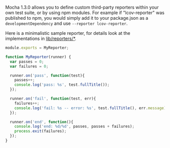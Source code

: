   Mocha 1.3.0 allows you to define custom third-party reporters within your own test suite, or by using npm modules. For example if "lcov-reporter" was published to npm, you would simply add it to your package.json as a `developmentDependency` and use `--reporter lcov-reporter`.

  Here is a minimalistic sample reporter, for details look at the implementations in [lib/reporters/*](https://github.com/mochajs/mocha/tree/master/lib/reporters).

```js
module.exports = MyReporter;

function MyReporter(runner) {
  var passes = 0;
  var failures = 0;

  runner.on('pass', function(test){
    passes++;
    console.log('pass: %s', test.fullTitle());
  });

  runner.on('fail', function(test, err){
    failures++;
    console.log('fail: %s -- error: %s', test.fullTitle(), err.message);
  });

  runner.on('end', function(){
    console.log('end: %d/%d', passes, passes + failures);
    process.exit(failures);
  });
}
```